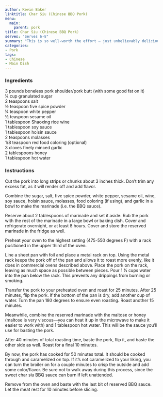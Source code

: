 ```yaml
---
author: Kevin Baker
linktitle: Char Siu (Chinese BBQ Pork)
menu:
  main:
    parent: pork
title: Char Siu (Chinese BBQ Pork)
serves: "Serves 6-8"
summary: "This is so well-worth the effort — just unbelievably delicious. With this pork in hand, you can make absolutely amazing fried rice."
categories:
- Pork
tags: 
- Chinese
- Main Dish
---
```

### Ingredients

<div class="ingredient-list">

3 pounds boneless pork shoulder/pork butt (with some good fat on it)  
¼ cup granulated sugar   
2 teaspoons salt   
½ teaspoon five spice powder  
¼ teaspoon white pepper  
½ teaspoon sesame oil  
1 tablespoon Shaoxing rice wine  
1 tablespoon soy sauce  
1 tablespoon hoisin sauce   
2 teaspoons molasses  
1/8 teaspoon red food coloring (optional)  
3 cloves finely minced garlic  
2 tablespoons honey  
1 tablespoon hot water  

</div>

### Instructions
Cut the pork into long strips or chunks about 3 inches thick. Don’t trim any excess fat, as it will render off and add flavor. 

Combine the sugar, salt, five spice powder, white pepper, sesame oil, wine, soy sauce, hoisin sauce, molasses, food coloring (if using), and garlic in a bowl to make the marinade (i.e. the BBQ sauce). 

Reserve about 2 tablespoons of marinade and set it aside. Rub the pork with the rest of the marinade in a large bowl or baking dish. Cover and refrigerate overnight, or at least 8 hours. Cover and store the reserved marinade in the fridge as well. 

Preheat your oven to the highest setting (475-550 degrees F) with a rack positioned in the upper third of the oven. 

Line a sheet pan with foil and place a metal rack on top. Using the metal rack keeps the pork off of the pan and allows it to roast more evenly, like it does in commercial ovens described above. Place the pork on the rack, leaving as much space as possible between pieces. Pour 1 ½ cups water into the pan below the rack. This prevents any drippings from burning or smoking. 

Transfer the pork to your preheated oven and roast for 25 minutes. After 25 minutes, flip the pork. If the bottom of the pan is dry, add another cup of water. Turn the pan 180 degrees to ensure even roasting. Roast another 15 minutes. 

Meanwhile, combine the reserved marinade with the maltose or honey (maltose is very viscous––you can heat it up in the microwave to make it easier to work with) and 1 tablespoon hot water. This will be the sauce you’ll use for basting the pork. 

After 40 minutes of total roasting time, baste the pork, flip it, and baste the other side as well. Roast for a final 10 minutes. 

By now, the pork has cooked for 50 minutes total. It should be cooked through and caramelized on top. If it’s not caramelized to your liking, you can turn the broiler on for a couple minutes to crisp the outside and add some color/flavor. Be sure not to walk away during this process, since the sweet char siu BBQ sauce can burn if left unattended. 

Remove from the oven and baste with the last bit of reserved BBQ sauce. Let the meat rest for 10 minutes before slicing. 